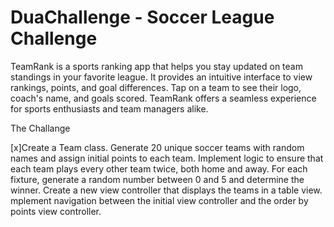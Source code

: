 # DuaChallenge - Soccer League Challenge 

TeamRank is a sports ranking app that helps you stay updated on team standings in your favorite league. It provides an intuitive interface to view rankings, points, and goal differences. 
Tap on a team to see their logo, coach's name, and goals scored. TeamRank offers a seamless experience for sports enthusiasts and team managers alike.


The Challange 

[x]Create a Team class. 
Generate 20 unique soccer teams with random names and assign initial points to each team.
Implement logic to ensure that each team plays every other team twice, both home and away.
For each fixture, generate a random number between 0 and 5 and determine the winner.
Create a new view controller that displays the teams in a table view.
mplement navigation between the initial view controller and the order by points view controller.
